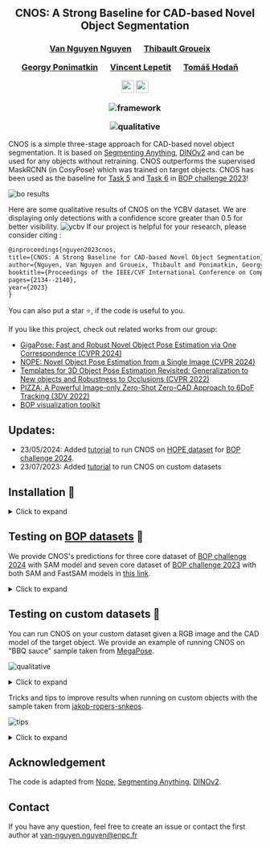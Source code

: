 <div align="center">
<h2>
CNOS: A Strong Baseline for CAD-based Novel Object Segmentation
</h2>

<h3>
<a href="https://nv-nguyen.github.io/" target="_blank"><nobr>Van Nguyen Nguyen</nobr></a> &emsp;
<a href="http://imagine.enpc.fr/~groueixt/" target="_blank"><nobr>Thibault Groueix</nobr></a> &emsp;

<a href="https://ponimatkin.github.io/" target="_blank"><nobr>Georgy Ponimatkin</nobr></a> &emsp;
<a href="https://vincentlepetit.github.io/" target="_blank"><nobr>Vincent Lepetit</nobr></a> &emsp;
<a href="https://cmp.felk.cvut.cz/~hodanto2/" target="_blank"><nobr>Tomáš Hodaň</nobr></a> &emsp; <br>
<p></p>

<a href="https://nv-nguyen.github.io/cnos/"><img 
src="https://img.shields.io/badge/-Webpage-blue.svg?colorA=333&logo=html5" height=25em></a>
<a href="http://arxiv.org/abs/2307.11067"><img 
src="https://img.shields.io/badge/-Paper-blue.svg?colorA=333&logo=arxiv" height=25em></a>
<p></p>

![framework](./media/framework.png)

![qualitative](./media/qualitative.png)
</h3>
</div>

CNOS is a simple three-stage approach for CAD-based novel object segmentation. It is based on [Segmenting Anything](https://github.com/facebookresearch/segment-anything), [DINOv2](https://github.com/facebookresearch/dinov2) and can be used for any objects without retraining. CNOS outperforms the supervised MaskRCNN (in CosyPose) which was trained on target objects. CNOS has been used as the baseline for [Task 5](https://bop.felk.cvut.cz/leaderboards/detection-unseen-bop23/core-datasets/) and [Task 6](https://bop.felk.cvut.cz/leaderboards/segmentation-unseen-bop23/core-datasets/) in [BOP challenge 2023](https://bop.felk.cvut.cz/challenges/bop-challenge-2023/)!

![bo results](./media/bop_results.png)

Here are some qualitative results of CNOS on the YCBV dataset. We are displaying only detections with a confidence score greater than 0.5 for better visibility.
![ycbv](./media/ycbv.gif)
If our project is helpful for your research, please consider citing : 
```latex
@inproceedings{nguyen2023cnos,
title={CNOS: A Strong Baseline for CAD-based Novel Object Segmentation},
author={Nguyen, Van Nguyen and Groueix, Thibault and Ponimatkin, Georgy and Lepetit, Vincent and Hodan, Tomas},
booktitle={Proceedings of the IEEE/CVF International Conference on Computer Vision},
pages={2134--2140},
year={2023}
}
```
You can also put a star :star:, if the code is useful to you.

If you like this project, check out related works from our group:
- [GigaPose: Fast and Robust Novel Object Pose Estimation via One Correspondence (CVPR 2024)](https://github.com/nv-nguyen/gigaPose)
- [NOPE: Novel Object Pose Estimation from a Single Image (CVPR 2024)](https://github.com/nv-nguyen/nope)
- [Templates for 3D Object Pose Estimation Revisited: Generalization to New objects and Robustness to Occlusions (CVPR 2022)](https://github.com/nv-nguyen/template-pose) 
- [PIZZA: A Powerful Image-only Zero-Shot Zero-CAD Approach to 6DoF Tracking (3DV 2022)](https://github.com/nv-nguyen/pizza)
- [BOP visualization toolkit](https://github.com/nv-nguyen/bop_viz_kit)

## Updates:
- 23/05/2024: Added [tutorial](https://github.com/nv-nguyen/cnos?tab=readme-ov-file#testing-on-bop-datasets-rocket) to run CNOS on [HOPE dataset](https://bop.felk.cvut.cz/datasets/) for [BOP challenge 2024](https://bop.felk.cvut.cz/challenges/bop-challenge-2024/).
- 23/07/2023: Added [tutorial](https://github.com/nv-nguyen/cnos#testing-on-custom-datasets-rocket) to run CNOS on custom datasets

## Installation :construction_worker:

<details><summary>Click to expand</summary>

Please make sure that you update this [user's configuration](https://github.com/nv-nguyen/cnos/blob/main/configs/user/default.yaml) before conducting any experiments. 

### 1. Create conda environment
```
conda env create -f environment.yml
conda activate cnos

# for using SAM
pip install git+https://github.com/facebookresearch/segment-anything.git

# for using fastSAM
pip install ultralytics==8.0.135
```

### 2. Datasets and model weights

#### 2.1. Download datasets from [BOP challenge](https://bop.felk.cvut.cz/datasets/):

For [BOP challenge 2024](https://bop.felk.cvut.cz/challenges/bop-challenge-2024/) core datasets (HOPE, HANDAL, HOT-3D), download each dataset with the following command:
```
pip install -U "huggingface_hub[cli]"
export DATASET_NAME=hope
python -m src.scripts.download_bop24 dataset_name=$DATASET_NAME
```

For [BOP challenge 2023](https://bop.felk.cvut.cz/challenges/bop-challenge-2023/) core datasets (LMO, TLESS, TUDL, ICBIN, ITODD, HB, and TLESS), download all datasets with the following command:
```
python -m src.scripts.download_bop23
```

#### 2.2. Rendering templates with [Pyrender](https://github.com/mmatl/pyrender):
Note: This rendering is fast. For example, using a single V100 GPU, it can be done within 10 minutes for seven core datasets of BOP'23. 

For [BOP challenge 2024](https://bop.felk.cvut.cz/challenges/bop-challenge-2024/) core datasets (HOPE, HANDAL, HOT-3D), rendering templates with Pyrender is only required for model-based tasks, while for model-free tasks, you can skip this step since the images in onboarding videos can be used directly. To render templates for model-based tasks:
```
export DATASET_NAME=hope
python -m src.scripts.render_template_with_pyrender dataset_name=$DATASET_NAME
```
For [BOP challenge 2023](https://bop.felk.cvut.cz/challenges/bop-challenge-2023/) core datasets (LMO, TLESS, TUDL, ICBIN, ITODD, HB, and TLESS), you can use the pre-rendered templates at [this Google Drive link (4.64GB)](https://drive.google.com/file/d/1yz2-q74PGws1OtDalX3ySo7AhiwWveK1/view?usp=sharing) and unzip it into $ROOT_DIR or render template from scratch with:
```
python -m src.scripts.render_template_with_pyrender
```

#### 2.3. Download model weights of [Segmenting Anything](https://github.com/facebookresearch/segment-anything):
```
python -m src.scripts.download_sam
```

#### 2.4. Download model weights of [Fast Segmenting Anything](https://github.com/CASIA-IVA-Lab/FastSAM):
```
python -m src.scripts.download_fastsam
```

#### 2.5. Download [BlenderProc4BOP](https://bop.felk.cvut.cz/datasets/) set:
This is only required when you want to use realistic rendering with BlenderProc.


For [BOP challenge 2024](https://bop.felk.cvut.cz/challenges/bop-challenge-2024/) core datasets (HOPE, HANDAL, HOT-3D), this download is only required for model-based tasks:
```
pip install -U "huggingface_hub[cli]"
export DATASET_NAME=hope
python -m src.scripts.download_train_pbr_bop24 dataset_name=$DATASET_NAME
```
For [BOP challenge 2023](https://bop.felk.cvut.cz/challenges/bop-challenge-2023/) core datasets (LMO, TLESS, TUDL, ICBIN, ITODD, HB, and TLESS):
```
python -m src.scripts.download_train_pbr_bop23
```


</details>

##  Testing on [BOP datasets](https://bop.felk.cvut.cz/datasets/) :rocket:

We provide CNOS's predictions for three core dataset of [BOP challenge 2024](https://bop.felk.cvut.cz/challenges/bop-challenge-2024/) with SAM model and seven core dataset of [BOP challenge 2023](https://bop.felk.cvut.cz/challenges/bop-challenge-2023/) with both SAM and FastSAM models in [this link](https://drive.google.com/drive/folders/1yGRKpz1RI4h5-u0drusVeXPuAsg_GIO5?usp=sharing).

<details><summary>Click to expand</summary>

1. Run CNOS to get predictions:

For [BOP challenge 2024](https://bop.felk.cvut.cz/challenges/bop-challenge-2023/) datasets:
```
export DATASET_NAME=hope
# model-free tasks: with SAM + static onboarding
python run_inference.py dataset_name=$DATASET_NAME model.onboarding_config.rendering_type=onboarding_static

# model-free tasks: with SAM + dynamic onboarding
python run_inference.py dataset_name=$DATASET_NAME model.onboarding_config.rendering_type=onboarding_dynamic

# model-based tasks: with SAM + PBR
python run_inference.py dataset_name=$DATASET_NAME model.onboarding_config.rendering_type=pbr

# model-based tasks: with SAM + pyrender
python run_inference.py dataset_name=$DATASET_NAME model.onboarding_config.rendering_type=pyrender
```
Quantitative results on HOPE (only RealSense testing images, BOP'19-23) and HOPE_v2 (both RealSense and Vicon testing images, BOP'24):

| Dataset      | Task      | Static onboarding  | Dynamic onboarding | Model-based PBR  | Model-based Pyrender |
|---------------|---------------|-----------|----------|-----------|----------|
| HOPE  | 2D detection  | 39.8 | 40.8 | 41.6 | 39.3 |
| HOPE_v2  | 2D detection  | 33.4 | 32.4 | 35.4 | 33.5 |
| HOPE  | 2D segmentation  | 52.2 | 54.7 | 57.2 | 52.9 |
| HOPE_v2  | 2D segmentation  | 43.5 | 43.4 | 47.5 | 44.9 |

For [HOT3D](https://facebookresearch.github.io/hot3d/) datasets:
```
huggingface-cli download bop-benchmark/datasets --include "hot3d/object_models/*" --local-dir $DATASET_DIR --repo-type=dataset
python -m src.scripts.render_template_with_pyrender dataset_name=hot3d
```

For [BOP challenge 2023](https://bop.felk.cvut.cz/challenges/bop-challenge-2023/) datasets:
```
export DATASET_NAME=lmo 
# adding CUDA_VISIBLE_DEVICES=$GPU_IDS if you want to use a specific GPU

# with FastSAM + PBR
python run_inference.py dataset_name=$DATASET_NAME model=cnos_fast

# with FastSAM + PBR + denser viewpoints
python run_inference.py dataset_name=$DATASET_NAME model=cnos_fast model.onboarding_config.level_templates=1

# with FastSAM + PyRender
python run_inference.py dataset_name=$DATASET_NAME model=cnos_fast model.onboarding_config.rendering_type=pyrender

# with SAM + PyRender
python run_inference.py dataset_name=$DATASET_NAME model.onboarding_config.rendering_type=pyrender

# with SAM + PBR
python run_inference.py dataset_name=$DATASET_NAME

# using smaller models for FastSAM and DINOv2
python run_inference.py dataset_name=$DATASET_NAME model=cnos_fast model.descriptor_model.model_name=dinov2_vits14 model.segmentor_model.checkpoint_path=

```
After running this script, CNOS will output a prediction file at [this dir](https://github.com/nv-nguyen/cnos/blob/main/configs/run_inference.yaml#L9). You can then evaluate this prediction on [BOP challenge website](https://bop.felk.cvut.cz/).

2. Visualize the predictions:

There are two options:

2.a. Using our custom visualization without Detectron2 (display only masks)

```
python -m src.scripts.visualize dataset_name=$DATASET_NAME input_file=$INPUT_FILE output_dir=$OUTPUT_DIR
```

2.b. Using Detectron2 (display both masks, objectID, scores)
```
python -m pip install 'git+https://github.com/facebookresearch/detectron2.git'
python -m src.scripts.visualize_detectron2 dataset_name=$DATASET_NAME input_file=$INPUT_FILE output_dir=$OUTPUT_DIR

```

</details>

##  Testing on custom datasets :rocket:

You can run CNOS on your custom dataset given a RGB image and the CAD model of the target object. We provide an example of running CNOS on "BBQ sauce" sample taken from [MegaPose](https://github.com/megapose6d/megapose6d).

![qualitative](./media/demo/result.png)

<details><summary>Click to expand</summary>

There are two steps to test CNOS on your own dataset:

0. Define the path to your dataset:
```
export CAD_PATH=./media/demo/hope_000002.ply
export RGB_PATH=./media/demo/bba_sauce_rgb.png
export OUTPUT_DIR=./tmp/custom_dataset
```

1. Render the template from CAD models:
```
bash ./src/scripts/render_custom.sh
```
If the quality of rendering is not good, you can try to ajust the lightning conditions and distance between the camera and the object in [this script](https://github.com/nv-nguyen/cnos/tree/main/src/scripts/render_custom.sh).

2. Run CNOS and visualize the results:
```
bash ./src/scripts/run_inference_custom.sh
```
The detections will be saved at $OUTPUT_DIR/cnos_results. This script is used by default for single-CAD object segmentation. If you want to segment multiple objects, please make few adaptations [this script](https://github.com/nv-nguyen/cnos/tree/main/src/scripts/inference_custom.py).

</details>

Tricks and tips to improve results when running on custom objects with the sample taken from [jakob-ropers-snkeos](https://github.com/jakob-ropers-snkeos).

![tips](./media/demo2/result.png)

<details><summary>Click to expand</summary>


Please note that SAM or FastSAM can perform exceptionally well, even on very small objects. However, certain parameters from the original implementation require adjustments to achieve optimal results. For example, it is recommended to reduce the default stability_score_thresh value of 0.97 to smaller settings, like 0.5 (applied after step 1 of rendering).
```
python -m src.scripts.inference_custom --template_dir $OUTPUT_DIR --rgb_path $RGB_PATH --stability_score_thresh 0.5
```
</details>

## Acknowledgement

The code is adapted from [Nope](https://github.com/nv-nguyen/nope), [Segmenting Anything](https://github.com/facebookresearch/segment-anything), [DINOv2](https://github.com/facebookresearch/dinov2). 

## Contact
If you have any question, feel free to create an issue or contact the first author at van-nguyen.nguyen@enpc.fr